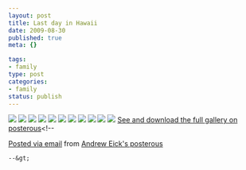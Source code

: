 ```yaml
--- 
layout: post
title: Last day in Hawaii
date: 2009-08-30
published: true
meta: {}

tags: 
- family
type: post
categories: 
- family
status: publish
---
```

[![](http://media.eick.us/2011/05/IMG_0393.jpg.scaled.500.jpg)](http://posterous.com/getfile/files.posterous.com/andreweick/0MZe8K7ySZx3t21GZvB0ufHRgkLujaNha32q2q5FVG0FHudEttj9zzEC6sGn/IMG_0393.jpg.scaled.1000.jpg) [![](http://media.eick.us/2011/05/IMG_0400.jpg.scaled.500.jpg)](http://posterous.com/getfile/files.posterous.com/andreweick/vpwGdcyIxbSFG5R2zFF27k2IViWMwSOQig7eBhSTSuEvvAelikeLDyKv9ak0/IMG_0400.jpg.scaled.1000.jpg) [![](http://media.eick.us/2011/05/IMG_0364.jpg.scaled.500.jpg)](http://posterous.com/getfile/files.posterous.com/andreweick/gxKfAdfwI7sGXNBJOVkDXm7Ct2fgYhJGdMzmaJi7y6H2zRBECuv2NBIZj1hZ/IMG_0364.jpg.scaled.1000.jpg) [![](http://media.eick.us/2011/05/IMG_0389.jpg.scaled.500.jpg)](http://posterous.com/getfile/files.posterous.com/andreweick/ZoLXlyVvUFpyv2jkHZsNkgVeSmalWMdOnY57bLqO1YKfOlIIVNzYX558jIyy/IMG_0389.jpg.scaled.1000.jpg) [![](http://media.eick.us/2011/05/IMG_0398.jpg.scaled.500.jpg)](http://posterous.com/getfile/files.posterous.com/andreweick/QQmndybSFss3O4lhlLT07RcjlIfqWMtJzjVfgNMPbjvUGWD0xcvqPXcZoXoJ/IMG_0398.jpg.scaled.1000.jpg) [![](http://media.eick.us/2011/05/IMG_0418.jpg.scaled.500.jpg)](http://posterous.com/getfile/files.posterous.com/andreweick/QZEpItJbXbWGRkzR6AE6GjANP8O4j1Bub9eTLbW81laY9N5vZH1rHmJWQTAy/IMG_0418.jpg.scaled.1000.jpg) [![](http://media.eick.us/2011/05/IMG_0367.jpg.scaled.500.jpg)](http://posterous.com/getfile/files.posterous.com/andreweick/gRkd5Q9VpBES1Bs7c5Z62EPejPcbvELMVmvCsQNGn8RKnmxI6z0DQFWckHyZ/IMG_0367.jpg.scaled.1000.jpg) [![](http://media.eick.us/2011/05/IMG_0368.jpg.scaled.500.jpg)](http://posterous.com/getfile/files.posterous.com/andreweick/13aRDCKvoq9zbwYkdDRZtvzjQsBNuLMiggsorMrmP0dRIClOsTvF1E4FNh4z/IMG_0368.jpg.scaled.1000.jpg) [![](http://media.eick.us/2011/05/IMG_0419.jpg.scaled.500.jpg)](http://posterous.com/getfile/files.posterous.com/andreweick/OZtIxpTWnSaQlGRzOFlj8gMgvkxrKIBnznCj7a4qvG6pOqb21Eti3WpCT7z7/IMG_0419.jpg.scaled.1000.jpg) [![](http://media.eick.us/2011/05/IMG_0365.jpg.scaled.500.jpg)](http://posterous.com/getfile/files.posterous.com/andreweick/sDy09dk7kRSGFXiaiB4dZ5Clhx5P6PczpjcPYtu3pglwSNbsW3vglTy9NILe/IMG_0365.jpg.scaled.1000.jpg) [![](http://media.eick.us/2011/05/IMG_0392.jpg.scaled.500.jpg)](http://posterous.com/getfile/files.posterous.com/andreweick/ltAnzWpKUeOeKhYGzGFQ6PZYaDfDjEs7ZIoXkCfDISvYndMAmlgz3X7xwNh2/IMG_0392.jpg.scaled.1000.jpg) [See and download the full gallery on posterous](http://andreweick.posterous.com/last-day-in-hawaii)&lt;!--  

  [Posted via email](http://posterous.com)   from [Andrew Eick's posterous](http://andreweick.posterous.com/last-day-in-hawaii)  

    --&gt;
